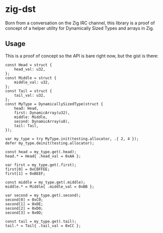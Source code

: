 # zig-dst

Born from a conversation on the Zig IRC channel, this library is a proof of concept of a helper utility for Dynamically Sized Types and arrays in Zig.

## Usage

This is a proof of concept so the API is bare right now, but the gist is there:

```zig
const Head = struct {
    head_val: u32,
};
const Middle = struct {
    middle_val: u32,
};
const Tail = struct {
    tail_val: u32,
};
const MyType = DynamicallySizedType(struct {
    head: Head,
    first: DynamicArray(u32),
    middle: Middle,
    second: DynamicArray(u8),
    tail: Tail,
});

var my_type = try MyType.init(testing.allocator, .{ 2, 4 });
defer my_type.deinit(testing.allocator);

const head = my_type.get(.head);
head.* = Head{ .head_val = 0xAA };

var first = my_type.get(.first);
first[0] = 0xC0FFEE;
first[1] = 0xBEEF;

const middle = my_type.get(.middle);
middle.* = Middle{ .middle_val = 0xBB };

var second = my_type.get(.second);
second[0] = 0xC0;
second[1] = 0xDE;
second[2] = 0xD0;
second[3] = 0x0D;

const tail = my_type.get(.tail);
tail.* = Tail{ .tail_val = 0xCC };
```
